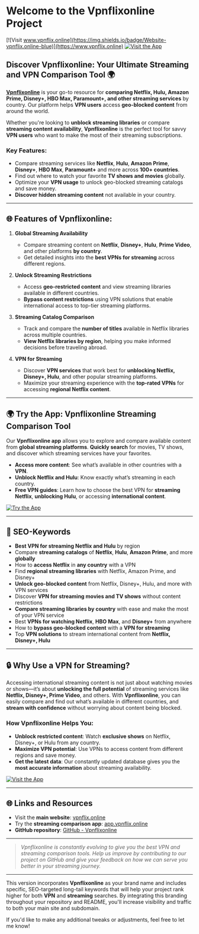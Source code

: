 # Welcome to the Vpnflixonline Project

[![Visit www.vpnflix.online](https://img.shields.io/badge/Website-vpnflix.online-blue)](https://www.vpnflix.online)
[![Visit the App](https://img.shields.io/badge/Try%20the%20App-app.vpnflix.online-green)](https://app.vpnflix.online)

## Discover Vpnflixonline: Your Ultimate Streaming and VPN Comparison Tool 🌍

[**Vpnflixonline**](https://www.vpnflix.online) is your go-to resource for **comparing Netflix, Hulu, Amazon Prime, Disney+, HBO Max, Paramount+, and other streaming services** by country. Our platform helps **VPN users** access **geo-blocked content** from around the world. 

Whether you're looking to **unblock streaming libraries** or compare **streaming content availability**, **Vpnflixonline** is the perfect tool for savvy **VPN users** who want to make the most of their streaming subscriptions.

### Key Features:
- Compare streaming services like **Netflix**, **Hulu**, **Amazon Prime**, **Disney+**, **HBO Max**, **Paramount+** and more across **100+ countries**.
- Find out where to watch your favorite **TV shows and movies** globally.
- Optimize your **VPN usage** to unlock geo-blocked streaming catalogs and save money.
- **Discover hidden streaming content** not available in your country.
  
---

## 🌐 Features of Vpnflixonline:

1. **Global Streaming Availability**
    - Compare streaming content on **Netflix**, **Disney+**, **Hulu**, **Prime Video**, and other platforms **by country**.
    - Get detailed insights into the **best VPNs for streaming** across different regions.

2. **Unlock Streaming Restrictions**
    - Access **geo-restricted content** and view streaming libraries available in different countries.
    - **Bypass content restrictions** using VPN solutions that enable international access to top-tier streaming platforms.

3. **Streaming Catalog Comparison**
    - Track and compare the **number of titles** available in Netflix libraries across multiple countries.
    - **View Netflix libraries by region**, helping you make informed decisions before traveling abroad.

4. **VPN for Streaming**
    - Discover **VPN services** that work best for **unblocking Netflix, Disney+, Hulu**, and other popular streaming platforms.
    - Maximize your streaming experience with the **top-rated VPNs** for accessing **regional Netflix content**.

---

## 🌍 Try the App: Vpnflixonline Streaming Comparison Tool

Our **Vpnflixonline app** allows you to explore and compare available content from **global streaming platforms**. **Quickly search** for movies, TV shows, and discover which streaming services have your favorites.

- **Access more content**: See what’s available in other countries with a **VPN**.
- **Unblock Netflix and Hulu**: Know exactly what’s streaming in each country.
- **Free VPN guides**: Learn how to choose the best VPN for **streaming Netflix**, **unblocking Hulu**, or accessing **international content**.

[![Try the App](https://img.shields.io/badge/Try%20the%20App-app.vpnflix.online-green)](https://app.vpnflix.online)

---

## 🚀 SEO-Keywords

- **Best VPN for streaming Netflix and Hulu** by region
- Compare **streaming catalogs** of **Netflix**, **Hulu**, **Amazon Prime**, and more **globally**
- How to **access Netflix** in **any country** with a VPN
- Find **regional streaming libraries** with Netflix, Amazon Prime, and Disney+
- **Unlock geo-blocked content** from Netflix, Disney+, Hulu, and more with VPN services
- Discover **VPN for streaming movies and TV shows** without content restrictions
- **Compare streaming libraries by country** with ease and make the most of your VPN service
- Best **VPNs for watching Netflix**, **HBO Max**, and **Disney+** from anywhere
- How to **bypass geo-blocked content** with a **VPN for streaming**
- Top **VPN solutions** to stream international content from **Netflix, Disney+, Hulu**

---

## 🔒 Why Use a VPN for Streaming?

Accessing international streaming content is not just about watching movies or shows—it’s about **unlocking the full potential** of streaming services like **Netflix, Disney+, Prime Video**, and others. With **Vpnflixonline**, you can easily compare and find out what’s available in different countries, and **stream with confidence** without worrying about content being blocked.

### How Vpnflixonline Helps You:
- **Unblock restricted content**: Watch **exclusive shows** on Netflix, Disney+, or Hulu from any country.
- **Maximize VPN potential**: Use VPNs to access content from different regions and save money.
- **Get the latest data**: Our constantly updated database gives you the **most accurate information** about streaming availability.

[![Visit the App](https://img.shields.io/badge/Try%20the%20App-app.vpnflix.online-green)](https://app.vpnflix.online)

---

## 🌐 Links and Resources

- Visit the **main website**: [vpnflix.online](https://www.vpnflix.online)
- Try the **streaming comparison app**: [app.vpnflix.online](https://app.vpnflix.online)
- **GitHub repository**: [GitHub - Vpnflixonline](https://github.com/erictavares32/vpnflix)

---

> *Vpnflixonline is constantly evolving to give you the best VPN and streaming comparison tools. Help us improve by contributing to our project on GitHub and give your feedback on how we can serve you better in your streaming journey.*

---

This version incorporates **Vpnflixonline** as your brand name and includes specific, SEO-targeted long-tail keywords that will help your project rank higher for both **VPN** and **streaming** searches. By integrating this branding throughout your repository and README, you'll increase visibility and traffic to both your main site and subdomain.

If you'd like to make any additional tweaks or adjustments, feel free to let me know!

